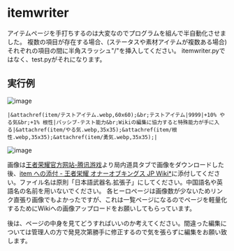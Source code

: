 ﻿# itemwriter
アイテムページを手打ちするのは大変なのでプログラムを組んで半自動化させました。
複数の項目が存在する場合、(ステータスや素材アイテムが複数ある場合)それぞれの項目の間に半角スラッシュ"/"を挿入してください。
itemwriter.pyではなく、test.pyがそれになります。
## 実行例
![image](https://github.com/Nello39/itemwriter/assets/160375936/04ef691e-e899-4dc6-8fba-55b1a1c0a084)
```返り値
|&attachref(item/テストアイテム.webp,60x60);&br;テストアイテム|9999|+10% やる気&br;+1% 根性|パッシブ‐テスト能力&br;Wikiの編集に協力すると特殊能力が手に入る|&attachref(item/やる気.webp,35x35);&attachref(item/根性.webp,35x35);&attachref(item/勇気.webp,35x35);|
```
![image](https://github.com/Nello39/itemwriter/assets/160375936/a20b108e-b2ed-437d-b5db-3ff42746bd10)

画像は[王者荣耀官方网站-腾讯游戏](https://pvp.qq.com/cp/a20220914wza/)より局内道具タブで画像をダウンロードした後、[item への添付 - 王者栄耀 オナーオブキングス JP Wiki*](https://wikiwiki.jp/hokwiki/?cmd=attach&page=item)に添付してください。ファイル名は原則「日本語武器名.拡張子」にしてください。中国語名や英語名の名前を用いないでください。
各ヒーロページは画像数が少ないためリンク直張り画像でもよかったですが、これは一覧ページになるのでページを軽量化するためにWikiへの画像アップロードをお願いしてもらっています。

後は、ページの中身を見てどうすればいいのか考えてください。間違った編集については管理人の方で発見次第勝手に修正するので気を張らずに編集をお願い致します。

